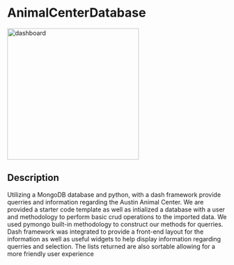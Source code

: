 # AnimalCenterDatabase
<img width="302" alt="dashboard" src="https://github.com/Konado22/AnimalCenterDatabase/assets/87197883/c2dce6ce-044b-4e7b-a646-e4b10fa6d395">

## Description

Utilizing a MongoDB database and python, with a dash framework provide querries and information regarding the Austin Animal Center. We are provided a starter code template as well as intialized a database with a user and methodology to perform basic crud operations to the imported data. We used pymongo built-in methodology to construct our methods for querries. Dash framework was integrated to provide a front-end layout for the information as well as useful widgets to help display information regarding querries and selection. The lists returned are also sortable allowing for a more friendly user experience

